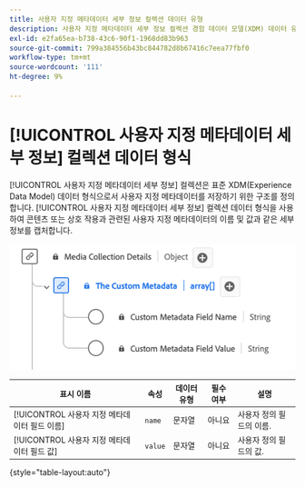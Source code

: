 ```yaml
---
title: 사용자 지정 메타데이터 세부 정보 컬렉션 데이터 유형
description: 사용자 지정 메타데이터 세부 정보 컬렉션 경험 데이터 모델(XDM) 데이터 유형에 대해 알아봅니다.
exl-id: e2fa65ea-b738-43c6-90f1-1968dd83b963
source-git-commit: 799a384556b43bc844782d8b67416c7eea77fbf0
workflow-type: tm+mt
source-wordcount: '111'
ht-degree: 9%

---
```


# [!UICONTROL 사용자 지정 메타데이터 세부 정보] 컬렉션 데이터 형식

[!UICONTROL 사용자 지정 메타데이터 세부 정보] 컬렉션은 표준 XDM(Experience Data Model) 데이터 형식으로서 사용자 지정 메타데이터를 저장하기 위한 구조를 정의합니다. [!UICONTROL 사용자 지정 메타데이터 세부 정보] 컬렉션 데이터 형식을 사용하여 콘텐츠 또는 상호 작용과 관련된 사용자 지정 메타데이터의 이름 및 값과 같은 세부 정보를 캡처합니다.

![사용자 지정 메타데이터 세부 정보 컬렉션 데이터 형식의 다이어그램입니다.](../images/data-types/the-custom-metadata-collection.png)

| 표시 이름 | 속성 | 데이터 유형 | 필수 여부 | 설명 |
|--------------------------------------------|------------------|-----------|----------|-------------------------------|
| [!UICONTROL 사용자 지정 메타데이터 필드 이름] | `name` | 문자열 | 아니요 | 사용자 정의 필드의 이름. |
| [!UICONTROL 사용자 지정 메타데이터 필드 값] | `value` | 문자열 | 아니요 | 사용자 정의 필드의 값. |

{style="table-layout:auto"}

